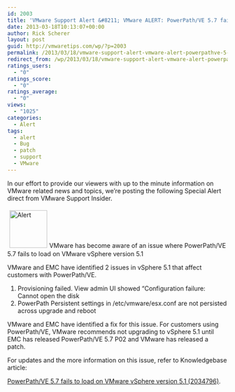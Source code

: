 ```yaml
---
id: 2003
title: 'VMware Support Alert &#8211; VMware ALERT: PowerPath/VE 5.7 fails to load on VMware vSphere version 5.1'
date: 2013-03-18T10:13:07+00:00
author: Rick Scherer
layout: post
guid: http://vmwaretips.com/wp/?p=2003
permalink: /2013/03/18/vmware-support-alert-vmware-alert-powerpathve-5-7-fails-to-load-on-vmware-vsphere-version-5-1/
redirect_from: /wp/2013/03/18/vmware-support-alert-vmware-alert-powerpathve-5-7-fails-to-load-on-vmware-vsphere-version-5-1/
ratings_users:
  - "0"
ratings_score:
  - "0"
ratings_average:
  - "0"
views:
  - "1025"
categories:
  - Alert
tags:
  - alert
  - Bug
  - patch
  - support
  - VMware
---
```

In our effort to provide our viewers with up to the minute information on VMware related news and topics, we&#8217;re posting the following Special Alert direct from VMware Support Insider.

 <img class="asset asset-image at-xid-6a00d8341c328153ef01543330c84d970c alignleft" style="border: 0px; margin: 5px;" title="Alert" src="http://blogs.vmware.com/tp/.a/6a00d8341c328153ef01543330c84d970c-800wi" alt="Alert" width="86" height="86" border="0" />VMware has become aware of an issue where PowerPath/VE 5.7 fails to load on VMware vSphere version 5.1

VMware and EMC have identified 2 issues in vSphere 5.1 that affect customers with PowerPath/VE.

  1. Provisioning failed. View admin UI showed “Configuration failure: Cannot open the disk
  2. PowerPath Persistent settings in /etc/vmware/esx.conf are not persisted across upgrade and reboot

VMware and EMC have identified a fix for this issue. For customers using PowerPath/VE, VMware recommends not upgrading to vSphere 5.1 until EMC has released PowerPath/VE 5.7 P02 and VMware has released a patch.

For updates and the more information on this issue, refer to Knowledgebase article:
  
<a href="http://kb.vmware.com/kb/2034796" target="_blank">PowerPath/VE 5.7 fails to load on VMware vSphere version 5.1 (2034796)</a>.

&nbsp;
